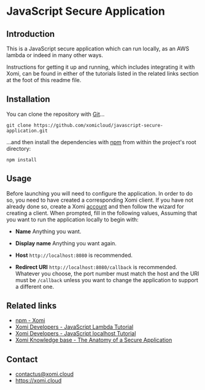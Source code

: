 # JavaScript Secure Application

## Introduction

This is a JavaScript secure application which can run locally, as an AWS lambda or indeed in many other ways.

Instructions for getting it up and running, which includes integrating it with Xomi, can be found in either of the tutorials listed in the related links section at the foot of this readme file.

## Installation

You can clone the repository with [Git](https://git-scm.com/)...

    git clone https://github.com/xomicloud/javascript-secure-application.git

...and then install the dependencies with [npm](https://www.npmjs.com/) from within the project's root directory:

    npm install

## Usage

Before launching you will need to configure the application. In order to do so, you need to have created a corresponding Xomi client. If you have not already done so, create a Xomi [account](https://account.xomi.cloud/) and then follow the wizard for creating a client. When prompted, fill in the following values, Assuming that you want to run the application locally to begin with:

* **Name** Anything you want.

* **Display name** Anything you want again.

* **Host** `http://localhost:8080` is recommended.

* **Redirect URI** `http://localhost:8080/callback` is recommended. Whatever you choose, the port number must match the host and the URI must be `/callback` unless you want to change the application to support a different one.



## Related links

* [npm - Xomi](https://www.npmjs.com/package/@xomicloud/xomi)
* [Xomi Developers - JavaScript Lambda Tutorial](https://developers.xomi.cloud/tutorial/javascript-lambda)
* [Xomi Developers - JavaScript localhost Tutorial](https://developers.xomi.cloud/tutorial/javascript-localhost)
* [Xomi Knowledge base - The Anatomy of a Secure Application](https://developers.xomi.cloud/knowledge-base/anatomy-of-secure-application)

## Contact

* contactus@xomi.cloud
* https://xomi.cloud
